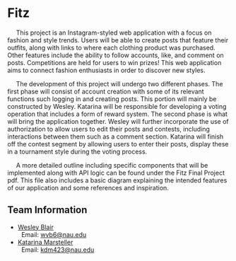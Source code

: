 # Fitz
&nbsp;&nbsp;&nbsp;&nbsp; This project is an Instagram-styled web application with a focus on fashion and style trends. Users will be able to create posts that feature their outfits, along with links to where each clothing product was purchased. Other features include the ability to follow accounts, like, and comment on posts. Competitions are held for users to win prizes! This web application aims to connect fashion enthusiasts in order to discover new styles.

&nbsp;&nbsp;&nbsp;&nbsp; The development of this project will undergo two different phases. The first phase will consist of account creation with some of its relevant functions such logging in and creating posts. This portion will mainly be constructed by Wesley. Katarina will be responsible for developing a voting operation that includes a form of reward system. The second phase is what will bring the application together. Wesley will further incorporate the use of authorization to allow users to edit their posts and contests, including interactions between them such as a comment section. Katarina will finish off the contest segment by allowing users to enter their posts, display these in a tournament style during the voting process.

&nbsp;&nbsp;&nbsp;&nbsp; A more detailed outline including specific components that will be implemented along with API logic can be found under the Fitz Final Project pdf. This file also includes a basic diagram explaining the intended features of our application and some references and inspiration.

## Team Information
* [Wesley Blair](https://github.com/wvblair5)  
&nbsp;&nbsp;Email: wvb6@nau.edu
* [Katarina Marsteller](https://github.com/kdm423)  
&nbsp;&nbsp;Email: kdm423@nau.edu
